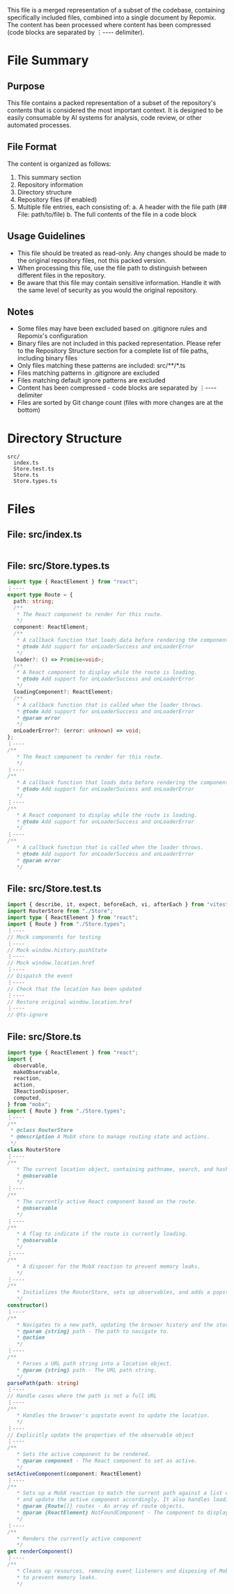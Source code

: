 This file is a merged representation of a subset of the codebase, containing specifically included files, combined into a single document by Repomix.
The content has been processed where content has been compressed (code blocks are separated by ⋮---- delimiter).

# File Summary

## Purpose
This file contains a packed representation of a subset of the repository's contents that is considered the most important context.
It is designed to be easily consumable by AI systems for analysis, code review,
or other automated processes.

## File Format
The content is organized as follows:
1. This summary section
2. Repository information
3. Directory structure
4. Repository files (if enabled)
5. Multiple file entries, each consisting of:
  a. A header with the file path (## File: path/to/file)
  b. The full contents of the file in a code block

## Usage Guidelines
- This file should be treated as read-only. Any changes should be made to the
  original repository files, not this packed version.
- When processing this file, use the file path to distinguish
  between different files in the repository.
- Be aware that this file may contain sensitive information. Handle it with
  the same level of security as you would the original repository.

## Notes
- Some files may have been excluded based on .gitignore rules and Repomix's configuration
- Binary files are not included in this packed representation. Please refer to the Repository Structure section for a complete list of file paths, including binary files
- Only files matching these patterns are included: src/**/*.ts
- Files matching patterns in .gitignore are excluded
- Files matching default ignore patterns are excluded
- Content has been compressed - code blocks are separated by ⋮---- delimiter
- Files are sorted by Git change count (files with more changes are at the bottom)

# Directory Structure
```
src/
  index.ts
  Store.test.ts
  Store.ts
  Store.types.ts
```

# Files

## File: src/index.ts
```typescript

```

## File: src/Store.types.ts
```typescript
import type { ReactElement } from "react";
⋮----
export type Route = {
  path: string;
  /**
   * The React component to render for this route.
   */
  component: ReactElement;
  /**
   * A callback function that loads data before rendering the component.
   * @todo Add support for onLoaderSuccess and onLoaderError
   */
  loader?: () => Promise<void>;
  /**
   * A React component to display while the route is loading.
   * @todo Add support for onLoaderSuccess and onLoaderError
   */
  loadingComponent?: ReactElement;
  /**
   * A callback function that is called when the loader throws.
   * @todo Add support for onLoaderSuccess and onLoaderError
   * @param error  
   */
  onLoaderError?: (error: unknown) => void;
};
⋮----
/**
   * The React component to render for this route.
   */
⋮----
/**
   * A callback function that loads data before rendering the component.
   * @todo Add support for onLoaderSuccess and onLoaderError
   */
⋮----
/**
   * A React component to display while the route is loading.
   * @todo Add support for onLoaderSuccess and onLoaderError
   */
⋮----
/**
   * A callback function that is called when the loader throws.
   * @todo Add support for onLoaderSuccess and onLoaderError
   * @param error  
   */
```

## File: src/Store.test.ts
```typescript
import { describe, it, expect, beforeEach, vi, afterEach } from "vitest";
import RouterStore from "./Store";
import type { ReactElement } from "react";
import { Route } from "./Store.types";
⋮----
// Mock components for testing
⋮----
// Mock window.history.pushState
⋮----
// Mock window.location.href
⋮----
// Dispatch the event
⋮----
// Check that the location has been updated
⋮----
// Restore original window.location.href
⋮----
// @ts-ignore
```

## File: src/Store.ts
```typescript
import type { ReactElement } from "react";
import {
  observable,
  makeObservable,
  reaction,
  action,
  IReactionDisposer,
  computed,
} from "mobx";
import { Route } from "./Store.types";
⋮----
/**
 * @class RouterStore
 * @description A MobX store to manage routing state and actions.
 */
class RouterStore
⋮----
/**
   * The current location object, containing pathname, search, and hash.
   * @observable
   */
⋮----
/**
   * The currently active React component based on the route.
   * @observable
   */
⋮----
/**
   * A flag to indicate if the route is currently loading.
   * @observable
   */
⋮----
/**
   * A disposer for the MobX reaction to prevent memory leaks.
   */
⋮----
/**
   * Initializes the RouterStore, sets up observables, and adds a popstate event listener.
   */
constructor()
⋮----
/**
   * Navigates to a new path, updating the browser history and the store's location.
   * @param {string} path - The path to navigate to.
   * @action
   */
⋮----
/**
   * Parses a URL path string into a location object.
   * @param {string} path - The URL path string.
   */
parsePath(path: string)
⋮----
// Handle cases where the path is not a full URL
⋮----
/**
   * Handles the browser's popstate event to update the location.
   */
⋮----
// Explicitly update the properties of the observable object
⋮----
/**
   * Sets the active component to be rendered.
   * @param component - The React component to set as active.
   */
setActiveComponent(component: ReactElement)
⋮----
/**
   * Sets up a MobX reaction to match the current path against a list of routes
   * and update the active component accordingly. It also handles loading states.
   * @param {Route[]} routes - An array of route objects.
   * @param {ReactElement} NotFoundComponent - The component to display when no route matches.
   */
⋮----
/**
   * Renders the currently active component
   */
get renderComponent()
⋮----
/**
   * Cleans up resources, removing event listeners and disposing of MobX reactions
   * to prevent memory leaks.
   */
```
